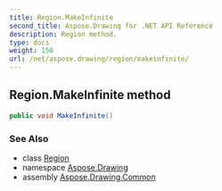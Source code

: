 ```yaml
---
title: Region.MakeInfinite
second_title: Aspose.Drawing for .NET API Reference
description: Region method. 
type: docs
weight: 150
url: /net/aspose.drawing/region/makeinfinite/
---
```

## Region.MakeInfinite method

```csharp
public void MakeInfinite()
```

### See Also

* class [Region](../)
* namespace [Aspose.Drawing](../../region/)
* assembly [Aspose.Drawing.Common](../../../)


